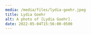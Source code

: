 ```yaml
---
media: /media/files/lydia-goehr.jpeg
title: Lydia Goehr
alt: A photo of [Lydia Goehr].
date: 2022-05-04T15:56:00-0500
---
```

